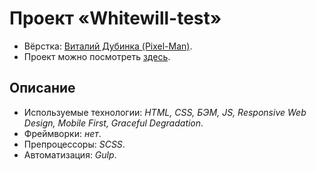 # Проект «Whitewill-test»

* Вёрстка: [Виталий Дубинка (Pixel-Man)](https://github.com/Pixel-Man).
* Проект можно посмотреть [здесь](https://pixel-man.github.io/Whitewill-test/build/index.html).

## Описание

* Используемые технологии: _HTML, CSS, БЭМ, JS, Responsive Web Design, Mobile First, Graceful Degradation_.
* Фреймворки: _нет_.
* Препроцессоры: _SCSS_.
* Автоматизация: _Gulp_.


